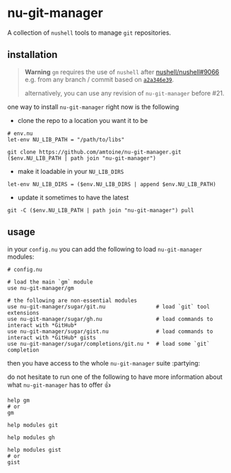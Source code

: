 # nu-git-manager
A collection of `nushell` tools to manage `git` repositories.

## installation
> **Warning**
> `gm` requires the use of `nushell` after [nushell/nushell#9066]
> e.g. from any branch / commit based on [`a2a346e39`].
>
> alternatively, you can use any revision of `nu-git-manager`
> before #21.

one way to install `nu-git-manager` right now is the following
- clone the repo to a location you want it to be
```nu
# env.nu
let-env NU_LIB_PATH = "/path/to/libs"
```
```nu
git clone https://github.com/amtoine/nu-git-manager.git ($env.NU_LIB_PATH | path join "nu-git-manager")
```
- make it loadable in your `NU_LIB_DIRS`
```nu
let-env NU_LIB_DIRS = ($env.NU_LIB_DIRS | append $env.NU_LIB_PATH)
```
- update it sometimes to have the latest
```nu
git -C ($env.NU_LIB_PATH | path join "nu-git-manager") pull
```

## usage
in your `config.nu` you can add the following to load `nu-git-manager` modules:
```nu
# config.nu

# load the main `gm` module
use nu-git-manager/gm

# the following are non-essential modules
use nu-git-manager/sugar/git.nu                # load `git` tool extensions
use nu-git-manager/sugar/gh.nu                 # load commands to interact with *GitHub*
use nu-git-manager/sugar/gist.nu               # load commands to interact with *GitHub* gists
use nu-git-manager/sugar/completions/git.nu *  # load some `git` completion
```

then you have access to the whole `nu-git-manager` suite :partying:

do not hesitate to run one of the following to have more information about what `nu-git-manager` has to offer :thumbsup:
```nu
help gm
# or
gm
```
```nu
help modules git
```
```nu
help modules gh
```
```nu
help modules gist
# or
gist
```

[nushell/nushell#9066]: https://github.com/nushell/nushell/pull/9066
[`a2a346e39`]: https://github.com/nushell/nushell/commit/a2a346e39c53e386b97d8d7f9a05ed58298e8789
